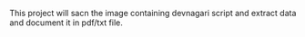 This project will sacn the image containing devnagari script and extract data and document it in pdf/txt file.